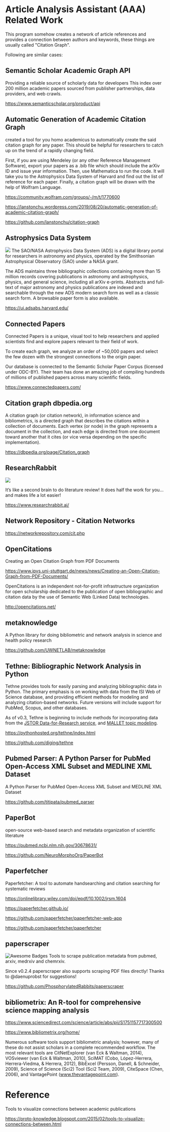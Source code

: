 # Article Analysis Assistant (AAA) Related Work
This program somehow creates a network of article references and provides a connection between authors and keywords, these things are usually called "Citation Graph".

Following are similar cases:

## Semantic Scholar Academic Graph API
Providing a reliable source of scholarly data for developers
This index over 200 million academic papers sourced from publisher partnerships, data providers, and web crawls.

https://www.semanticscholar.org/product/api

## Automatic Generation of Academic Citation Graph
created a tool for you homo academicus to automatically create the said citation graph for any paper. This should be helpful for researchers to catch up on the trend of a rapidly changing field.

First, if you are using Mendeley (or any other Reference Management Software), export your papers as a .bib file which should include the arXiv ID and issue year information. Then, use Mathematica to run the code. It will take you to the Astrophysics Data System of Harvard and find out the list of reference for each paper. Finally, a citation graph will be drawn with the help of Wolfram Language.

https://community.wolfram.com/groups/-/m/t/1770600

https://lanstonchu.wordpress.com/2019/08/20/automatic-generation-of-academic-citation-graph/

https://github.com/lanstonchu/citation-graph

## Astrophysics Data System
![](https://ui.adsabs.harvard.edu/help/common/images/transparent_logo.svg)
The SAO/NASA Astrophysics Data System (ADS) is a digital library portal for researchers in astronomy and physics, operated by the Smithsonian Astrophysical Observatory (SAO) under a NASA grant.

The ADS maintains three bibliographic collections containing more than 15 million records covering publications in astronomy and astrophysics, physics, and general science, including all arXiv e-prints. Abstracts and full-text of major astronomy and physics publications are indexed and searchable through the new ADS modern search form as well as a classic search form. A browsable paper form is also available.

https://ui.adsabs.harvard.edu/

## Connected Papers
Connected Papers is a unique, visual tool to help researchers and applied scientists find and explore papers relevant to their field of work. 

To create each graph, we analyze an order of ~50,000 papers and select the few dozen with the strongest connections to the origin paper. 

Our database is connected to the Semantic Scholar Paper Corpus (licensed under ODC-BY). Their team has done an amazing job of compiling hundreds of millions of published papers across many scientific fields.

https://www.connectedpapers.com/

## Citation graph dbpedia.org
A citation graph (or citation network), in information science and bibliometrics, is a directed graph that describes the citations within a collection of documents. Each vertex (or node) in the graph represents a document in the collection, and each edge is directed from one document toward another that it cites (or vice versa depending on the specific implementation).

https://dbpedia.org/page/Citation_graph

## ResearchRabbit
![](https://images.squarespace-cdn.com/content/v1/5dee82c56fcd7b0290640db5/2d9c67bf-a7e9-4810-8948-45ce24546798/logo.png?format=1500w)

It’s like a second brain to do literature review! It does half the work for you… and makes life a lot easier!

https://www.researchrabbit.ai/

## Network Repository - Citation Networks
https://networkrepository.com/cit.php


## OpenCitations 
Creating an Open Citation Graph from PDF Documents

https://www.ipvs.uni-stuttgart.de/news/news/Creating-an-Open-Citation-Graph-from-PDF-Documents/

OpenCitations is an independent not-for-profit infrastructure organization for open scholarship dedicated to the publication of open bibliographic and citation data by the use of Semantic Web (Linked Data) technologies.

http://opencitations.net/


## metaknowledge
A Python library for doing bibliometric and network analysis in science and health policy research 

https://github.com/UWNETLAB/metaknowledge


## Tethne: Bibliographic Network Analysis in Python
Tethne provides tools for easily parsing and analyzing bibliographic data in Python. The primary emphasis is on working with data from the ISI Web of Science database, and providing efficient methods for modeling and analyzing citation-based networks. Future versions will include support for PubMed, Scopus, and other databases.

As of v0.3, Tethne is beginning to include methods for incorporating data from the [JSTOR Data-for-Research service](https://about.jstor.org/whats-in-jstor/text-mining-support/), and [MALLET topic modeling](https://mimno.github.io/Mallet/topics).

https://pythonhosted.org/tethne/index.html

https://github.com/diging/tethne

## Pubmed Parser: A Python Parser for PubMed Open-Access XML Subset and MEDLINE XML Dataset
A Python Parser for PubMed Open-Access XML Subset and MEDLINE XML Dataset 

https://github.com/titipata/pubmed_parser

## PaperBot
open-source web-based search and metadata organization of scientific literature 

https://pubmed.ncbi.nlm.nih.gov/30678631/

https://github.com/NeuroMorphoOrg/PaperBot

## Paperfetcher
Paperfetcher: A tool to automate handsearching and citation searching for systematic reviews

https://onlinelibrary.wiley.com/doi/epdf/10.1002/jrsm.1604

https://paperfetcher.github.io/

https://github.com/paperfetcher/paperfetcher-web-app

https://github.com/paperfetcher/paperfetcher


## paperscraper
![Awesome Badges](https://img.shields.io/badge/badges-awesome-green.svg)
Tools to scrape publication metadata from pubmed, arxiv, medrxiv and chemrxiv. 

Since v0.2.4 paperscraper also supports scraping PDF files directly! Thanks to @daenuprobst for suggestions!

https://github.com/PhosphorylatedRabbits/paperscraper

## bibliometrix: An R-tool for comprehensive science mapping analysis

https://www.sciencedirect.com/science/article/abs/pii/S1751157717300500


https://www.bibliometrix.org/home/

Numerous software tools support bibliometric analysis; however, many of these do not assist scholars in a complete recommended workflow. The most relevant tools are CitNetExplorer (van Eck & Waltman, 2014), VOSviewer (van Eck & Waltman, 2010), SciMAT (Cobo, López-Herrera, Herrera-Viedma, & Herrera, 2012), BibExcel (Persson, Danell, & Schneider, 2009), Science of Science (Sci2) Tool (Sci2 Team, 2009), CiteSpace (Chen, 2006), and VantagePoint (www.thevantagepoint.com).

# Reference

Tools to visualize connections between academic publications

https://proto-knowledge.blogspot.com/2015/02/tools-to-visualize-connections-between.html
